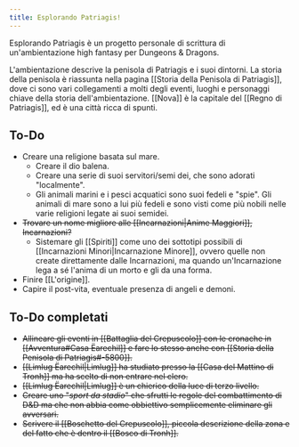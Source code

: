 ```yaml
---
title: Esplorando Patriagis!
---
```

Esplorando Patriagis è un progetto personale di scrittura di un'ambientazione high fantasy per Dungeons & Dragons. 

L'ambientazione descrive la penisola di Patriagis e i suoi dintorni. La storia della penisola è riassunta nella pagina [[Storia della Penisola di Patriagis]], dove ci sono vari collegamenti a molti degli eventi, luoghi e personaggi chiave della storia dell'ambientazione.
[[Nova]] è la capitale del [[Regno di Patriagis]], ed è una città ricca di spunti. 

## To-Do
- Creare una religione basata sul mare. 
	- Creare il dio balena.
	- Creare una serie di suoi servitori/semi dei, che sono adorati "localmente".
	- Gli animali marini e i pesci acquatici sono suoi fedeli e "spie". Gli animali di mare sono a lui più fedeli e sono visti come più nobili nelle varie religioni legate ai suoi semidei.
- ~~Trovare un nome migliore alle [[Incarnazioni|Anime Maggiori]], Incarnazioni?~~ 
	- Sistemare gli [[Spiriti]] come uno dei sottotipi  possibili di [[Incarnazioni Minori|Incarnazione Minore]], ovvero quelle non create direttamente dalle Incarnazioni, ma quando un'Incarnazione lega a sé l'anima di un morto e gli da una forma. 
- Finire [[L'origine]].
- Capire il post-vita, eventuale presenza di angeli e demoni.

## To-Do completati
- ~~Allineare gli eventi in [[Battaglia del Crepuscolo]] con le cronache in [[Avventura#Casa Ëarechil]] e fare lo stesso anche con [[Storia della Penisola di Patriagis#-5800]].~~ 
- ~~[[Limlug Ëarechil|Limlug]] ha studiato presso la [[Casa del Mattino di Tronh]] ma ha scelto di non entrare nel clero.~~
- ~~[[Limlug Ëarechil|Limlug]] è un chierico della luce di terzo livello.~~
- ~~Creare uno "*sport da stadio*" che sfrutti le regole del combattimento di D&D ma che non abbia come obbiettivo semplicemente eliminare gli avversari.~~ 
- ~~Scrivere il [[Boschetto del Crepuscolo]], piccola descrizione della zona e del fatto che è dentro il [[Bosco di Tronh]].~~ 
